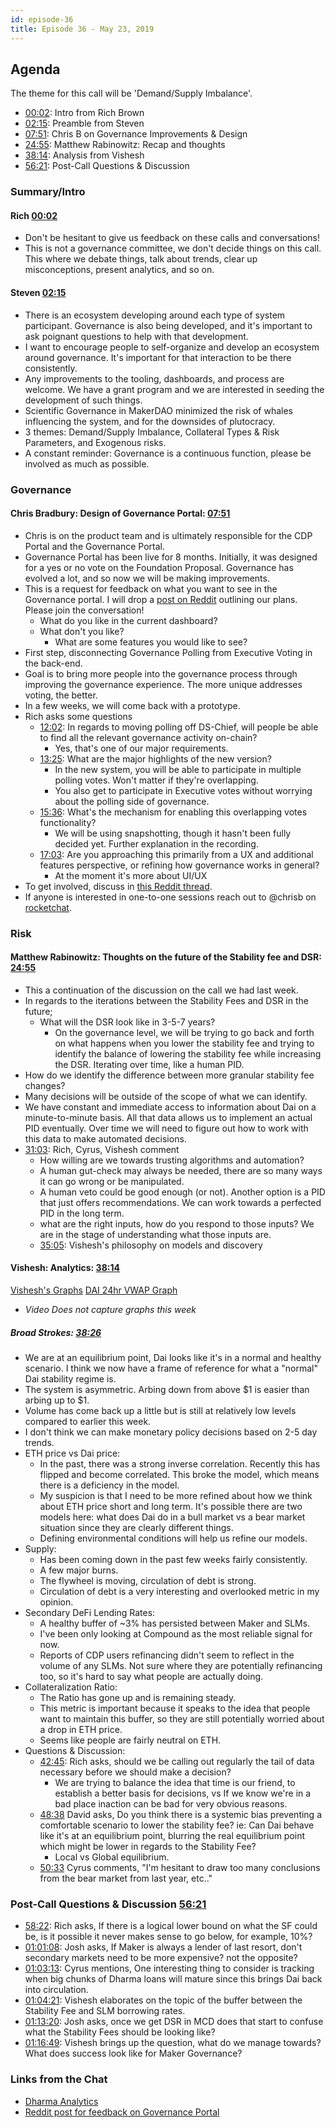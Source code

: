 ```yaml
---
id: episode-36
title: Episode 36 - May 23, 2019
---
```


## Agenda

The theme for this call will be 'Demand/Supply Imbalance'.

- [00:02](https://youtu.be/E-YDss-fS6U?t=3): Intro from Rich Brown
- [02:15](https://youtu.be/E-YDss-fS6U?t=135): Preamble from Steven
- [07:51](https://youtu.be/E-YDss-fS6U?t=470): Chris B on Governance Improvements & Design
- [24:55](https://youtu.be/E-YDss-fS6U?t=1495): Matthew Rabinowitz: Recap and thoughts
- [38:14](https://youtu.be/E-YDss-fS6U?t=2297): Analysis from Vishesh
- [56:21](https://youtu.be/E-YDss-fS6U?t=3383): Post-Call Questions & Discussion

### Summary/Intro

#### Rich [00:02](https://youtu.be/E-YDss-fS6U?t=3)

- Don't be hesitant to give us feedback on these calls and conversations!
- This is not a governance committee, we don't decide things on this call. This where we debate things, talk about trends, clear up misconceptions, present analytics, and so on.

#### Steven [02:15](https://youtu.be/E-YDss-fS6U?t=135) 

- There is an ecosystem developing around each type of system participant. Governance is also being developed, and it's important to ask poignant questions to help with that development.
- I want to encourage people to self-organize and develop an ecosystem around governance. It's important for that interaction to be there consistently.
- Any improvements to the tooling, dashboards, and process are welcome. We have a grant program and we are interested in seeding the development of such things.
- Scientific Governance in MakerDAO minimized the risk of whales influencing the system, and for the downsides of plutocracy.
- 3 themes: Demand/Supply Imbalance, Collateral Types & Risk Parameters, and Exogenous risks.
- A constant reminder: Governance is a continuous function, please be involved as much as possible.

### Governance

#### Chris Bradbury: Design of Governance Portal: [07:51](https://youtu.be/E-YDss-fS6U?t=470)

- Chris is on the product team and is ultimately responsible for the CDP Portal and the Governance Portal.
- Governance Portal has been live for 8 months. Initially, it was designed for a yes or no vote on the Foundation Proposal. Governance has evolved a lot, and so now we will be making improvements.
- This is a request for feedback on what you want to see in the Governance portal. I will drop a [post on Reddit](https://www.reddit.com/r/mkrgov/comments/bs53er/request_for_feedback_governance_voting/) outlining our plans. Please join the conversation!
  - What do you like in the current dashboard?
  - What don't you like?
    - What are some features you would like to see?
- First step, disconnecting Governance Polling from Executive Voting in the back-end.
- Goal is to bring more people into the governance process through improving the governance experience. The more unique addresses voting, the better.
- In a few weeks, we will come back with a prototype.
- Rich asks some questions
  - [12:02](https://youtu.be/E-YDss-fS6U?t=721): In regards to moving polling off DS-Chief, will people be able to find all the relevant governance activity on-chain?
    - Yes, that's one of our major requirements.
  - [13:25](https://youtu.be/E-YDss-fS6U?t=806): What are the major highlights of the new version?
    - In the new system, you will be able to participate in multiple polling votes. Won't matter if they're overlapping.
    - You also get to participate in Executive votes without worrying about the polling side of governance.
  - [15:36](https://youtu.be/E-YDss-fS6U?t=936): What's the mechanism for enabling this overlapping votes functionality?
    - We will be using snapshotting, though it hasn't been fully decided yet. Further explanation in the recording.
  - [17:03](https://youtu.be/E-YDss-fS6U?t=1023): Are you approaching this primarily from a UX and additional features perspective, or refining how governance works in general?
    - At the moment it's more about UI/UX
- To get involved, discuss in [this Reddit thread](https://www.reddit.com/r/mkrgov/comments/bs53er/request_for_feedback_governance_voting/).
- If anyone is interested in one-to-one sessions reach out to @chrisb on [rocketchat](https://chat.makerdao.com).

### Risk

#### Matthew Rabinowitz: Thoughts on the future of the Stability fee and DSR: [24:55](https://youtu.be/E-YDss-fS6U?t=1495)

- This a continuation of the discussion on the call we had last week.
- In regards to the iterations between the Stability Fees and DSR in the future;
  - What will the DSR look like in 3-5-7 years?
    - On the governance level, we will be trying to go back and forth on what happens when you lower the stability fee and trying to identify the balance of lowering the stability fee while increasing the DSR. Iterating over time, like a human PID.
- How do we identify the difference between more granular stability fee changes?
- Many decisions will be outside of the scope of what we can identify.
- We have constant and immediate access to information about Dai on a minute-to-minute basis. All that data allows us to implement an actual PID eventually. Over time we will need to figure out how to work with this data to make automated decisions.
- [31:03](https://youtu.be/E-YDss-fS6U?t=1866): Rich, Cyrus, Vishesh comment
  - How willing are we towards trusting algorithms and automation?
  - A human gut-check may always be needed, there are so many ways it can go wrong or be manipulated.
  - A human veto could be good enough (or not). Another option is a PID that just offers recommendations. We can work towards a perfected PID in the long term.
  - what are the right inputs, how do you respond to those inputs? We are in the stage of understanding what those inputs are.
  - [35:05](https://youtu.be/E-YDss-fS6U?t=2108): Vishesh's philosophy on models and discovery

#### Vishesh: Analytics: [38:14](https://youtu.be/E-YDss-fS6U?t=2297)

[Vishesh's Graphs](http://makerdao.descipher.io/)
[DAI 24hr VWAP Graph](http://dai.descipher.io/)

- _Video Does not capture graphs this week_

##### Broad Strokes: [38:26](https://youtu.be/E-YDss-fS6U?t=2314)

- We are at an equilibrium point, Dai looks like it's in a normal and healthy scenario. I think we now have a frame of reference for what a "normal" Dai stability regime is.
- The system is asymmetric. Arbing down from above $1 is easier than arbing up to $1.
- Volume has come back up a little but is still at relatively low levels compared to earlier this week.
- I don't think we can make monetary policy decisions based on 2-5 day trends.
- ETH price vs Dai price:
  - In the past, there was a strong inverse correlation. Recently this has flipped and become correlated. This broke the model, which means there is a deficiency in the model.
  - My suspicion is that I need to be more refined about how we think about ETH price short and long term. It's possible there are two models here: what does Dai do in a bull market vs a bear market situation since they are clearly different things.
  - Defining environmental conditions will help us refine our models.
- Supply:
  - Has been coming down in the past few weeks fairly consistently.
  - A few major burns.
  - The flywheel is moving, circulation of debt is strong.
  - Circulation of debt is a very interesting and overlooked metric in my opinion.
- Secondary DeFi Lending Rates:
  - A healthy buffer of ~3% has persisted between Maker and SLMs.
  - I've been only looking at Compound as the most reliable signal for now.
  - Reports of CDP users refinancing didn't seem to reflect in the volume of any SLMs. Not sure where they are potentially refinancing too, so it's hard to say what people are actually doing.
- Collateralization Ratio:
  - The Ratio has gone up and is remaining steady.
  - This metric is important because it speaks to the idea that people want to maintain this buffer, so they are still potentially worried about a drop in ETH price.
  - Seems like people are fairly neutral on ETH.
- Questions & Discussion:
  - [42:45](https://youtu.be/E-YDss-fS6U?t=2565): Rich asks, should we be calling out regularly the tail of data necessary before we should make a decision?
    - We are trying to balance the idea that time is our friend, to establish a better basis for decisions, vs If we know we're in a bad place inaction can be bad for very obvious reasons.
  - [48:38](https://youtu.be/E-YDss-fS6U?t=2918) David asks, Do you think there is a systemic bias preventing a comfortable scenario to lower the stability fee? ie: Can Dai behave like it's at an equilibrium point, blurring the real equilibrium point which might be lower in regards to the Stability Fee?
    - Local vs Global equilibrium.
  - [50:33](https://youtu.be/E-YDss-fS6U?t=3033) Cyrus comments, "I'm hesitant to draw too many conclusions from the bear market from last year, etc.."

### Post-Call Questions & Discussion [56:21](https://youtu.be/E-YDss-fS6U?t=3383)

- [58:22](https://youtu.be/E-YDss-fS6U?t=3501): Rich asks, If there is a logical lower bound on what the SF could be, is it possible it never makes sense to go below, for example, 10%?
- [01:01:08](https://youtu.be/E-YDss-fS6U?t=3669): Josh asks, If Maker is always a lender of last resort, don't secondary markets need to be more expensive? not the opposite?
- [01:03:13](https://youtu.be/E-YDss-fS6U?t=3793): Cyrus mentions, One interesting thing to consider is tracking when big chunks of Dharma loans will mature since this brings Dai back into circulation.
- [01:04:21](https://youtu.be/E-YDss-fS6U?t=3861): Vishesh elaborates on the topic of the buffer between the Stability Fee and SLM borrowing rates.
- [01:13:20](https://youtu.be/E-YDss-fS6U?t=4402): Josh asks, once we get DSR in MCD does that start to confuse what the Stability Fees should be looking like?
- [01:16:49](https://youtu.be/E-YDss-fS6U?t=4609): Vishesh brings up the question, what do we manage towards? What does success look like for Maker Governance?

### Links from the Chat

- [Dharma Analytics](https://dharmalytics.io/)
- [Reddit post for feedback on Governance Portal](https://www.reddit.com/r/mkrgov/comments/bs53er/request_for_feedback_governance_voting/)
